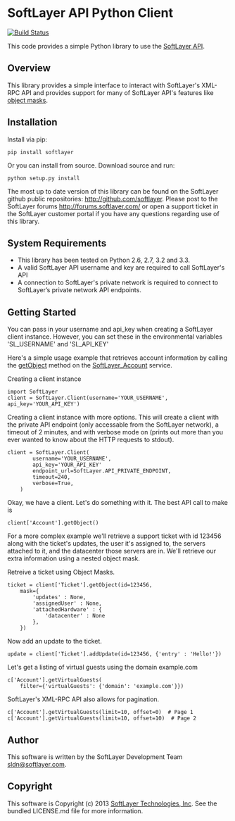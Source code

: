SoftLayer API Python Client
===========================
[![Build Status](https://travis-ci.org/sudorandom/softlayer-api-python-client.png?branch=master)](https://travis-ci.org/sudorandom/softlayer-api-python-client)

This code provides a simple Python library to use the [SoftLayer API](http://sldn.softlayer.com/reference/softlayerapi).

Overview
--------

This library provides a simple interface to interact with SoftLayer's XML-RPC API and provides support for many of SoftLayer API's features like [object masks](http://sldn.softlayer.com/article/Using-Object-Masks-SoftLayer-API).

Installation
------------
Install via pip:
```
pip install softlayer
```

Or you can install from source. Download source and run:

```
python setup.py install
```


The most up to date version of this library can be found on the SoftLayer github public repositories: http://github.com/softlayer. Please post to the SoftLayer forums http://forums.softlayer.com/ or open a support ticket in the SoftLayer customer portal if you have any questions regarding use of this library.

System Requirements
-------------------

* This library has been tested on Python 2.6, 2.7, 3.2 and 3.3.
* A valid SoftLayer API username and key are required to call SoftLayer's API
* A connection to SoftLayer's private network is required to connect to SoftLayer’s private network API endpoints.

Getting Started
---------------
You can pass in your username and api_key when creating a SoftLayer client instance. However, you can set these in the environmental variables 'SL_USERNAME' and 'SL_API_KEY'

Here's a simple usage example that retrieves account information by calling the [getObject](http://sldn.softlayer.com/wiki/index.php/SoftLayer_Account::getObject) method on the [SoftLayer_Account](http://sldn.softlayer.com/wiki/index.php/SoftLayer_Account) service.

Creating a client instance
```
import SoftLayer
client = SoftLayer.Client(username='YOUR_USERNAME', api_key='YOUR_API_KEY')
```

Creating a client instance with more options. This will create a client with the private API endpoint (only accessable from the SoftLayer network), a timeout of 2 minutes, and with verbose mode on (prints out more than you ever wanted to know about the HTTP requests to stdout).
```
client = SoftLayer.Client(
        username='YOUR_USERNAME',
        api_key='YOUR_API_KEY'
        endpoint_url=SoftLayer.API_PRIVATE_ENDPOINT,
        timeout=240,
        verbose=True,
    )
```

Okay, we have a client. Let's do something with it. The best API call to make is 
```
client['Account'].getObject()
```

For a more complex example we'll retrieve a support ticket with id 123456 along with the ticket's updates, the user it's assigned to, the servers attached to it, and the datacenter those servers are in. We'll retrieve our extra information using a nested object mask.

Retreive a ticket using Object Masks.
```
ticket = client['Ticket'].getObject(id=123456,
    mask={
        'updates' : None,
        'assignedUser' : None,
        'attachedHardware' : {
            'datacenter' : None
        },
    })
```

Now add an update to the ticket.
```
update = client['Ticket'].addUpdate(id=123456, {'entry' : 'Hello!'})
```

Let's get a listing of virtual guests using the domain example.com
```
c['Account'].getVirtualGuests(
    filter={'virtualGuests': {'domain': 'example.com'}})
```

SoftLayer's XML-RPC API also allows for pagination.
```
c['Account'].getVirtualGuests(limit=10, offset=0)  # Page 1
c['Account'].getVirtualGuests(limit=10, offset=10)  # Page 2
```

Author
------
This software is written by the SoftLayer Development Team [sldn@softlayer.com](mailto:sldn@softlayer.com).

Copyright
---------
This software is Copyright (c) 2013 [SoftLayer Technologies, Inc](http://www.softlayer.com/). See the bundled LICENSE.md file for more information.
